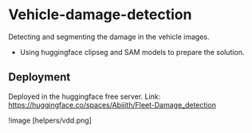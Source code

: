 # Vehicle-damage-detection
Detecting and segmenting the damage in the vehicle images.

- Using huggingface clipseg and SAM models to prepare the solution.

## Deployment
Deployed in the huggingface free server.
Link: https://huggingface.co/spaces/Abijith/Fleet-Damage_detection

!image [helpers/vdd.png]

